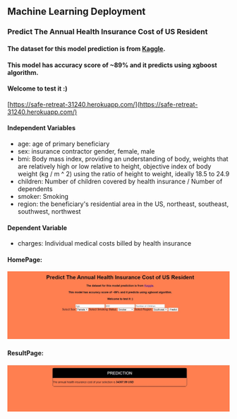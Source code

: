 ## Machine Learning Deployment 

### Predict The Annual Health Insurance Cost of US Resident
#### The dataset for this model prediction is from [Kaggle](https://www.kaggle.com/mirichoi0218/insurance).
#### This model has accuracy score of ~89% and it predicts using xgboost algorithm.
#### Welcome to test it :)
[https://safe-retreat-31240.herokuapp.com/](https://safe-retreat-31240.herokuapp.com/)

#### Independent Variables
- age: age of primary beneficiary
- sex: insurance contractor gender, female, male
- bmi: Body mass index, providing an understanding of body, weights that are relatively high or low relative to height, objective index of body weight (kg / m ^ 2) using the ratio of height to weight, ideally 18.5 to 24.9
- children: Number of children covered by health insurance / Number of dependents
- smoker: Smoking
- region: the beneficiary's residential area in the US, northeast, southeast, southwest, northwest

#### Dependent Variable
- charges: Individual medical costs billed by health insurance

#### HomePage: 
![alt text](./img/PredictHome.jpg)

#### ResultPage:
![alt text](./img/PredictResult.jpg)

